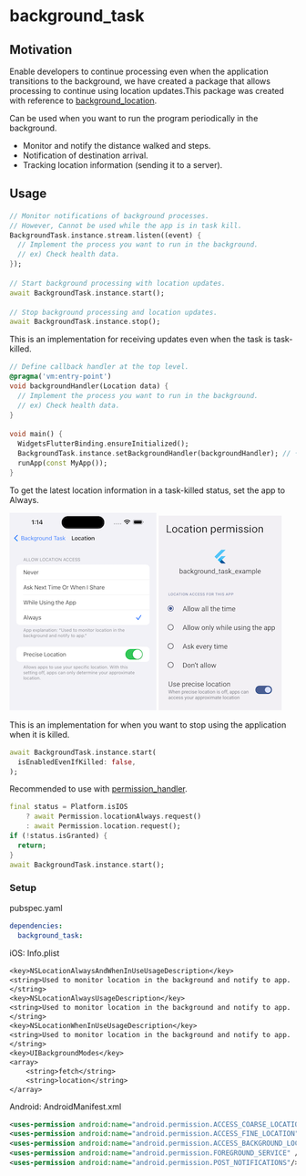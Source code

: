 # background_task

## Motivation

Enable developers to continue processing even when the application transitions to the background, we have created a package that allows processing to continue using location updates.This package was created with reference to [background_location](https://pub.dev/packages/background_location).

Can be used when you want to run the program periodically in the background.

- Monitor and notify the distance walked and steps.
- Notification of destination arrival.
- Tracking location information (sending it to a server).

## Usage

```dart
// Monitor notifications of background processes.
// However, Cannot be used while the app is in task kill.
BackgroundTask.instance.stream.listen((event) {
  // Implement the process you want to run in the background.
  // ex) Check health data.
});

// Start background processing with location updates.
await BackgroundTask.instance.start();

// Stop background processing and location updates.
await BackgroundTask.instance.stop();
```

This is an implementation for receiving updates even when the task is task-killed.

```dart
// Define callback handler at the top level.
@pragma('vm:entry-point')
void backgroundHandler(Location data) {
  // Implement the process you want to run in the background.
  // ex) Check health data.
}

void main() {
  WidgetsFlutterBinding.ensureInitialized();
  BackgroundTask.instance.setBackgroundHandler(backgroundHandler); // 👈 Set callback handler.
  runApp(const MyApp());
}
```

To get the latest location information in a task-killed status, set the app to Always.

![ios](./img/ios_location_permission_for_task_kill.png)
![android](./img/android_location_permission_for_task_kill.png)

This is an implementation for when you want to stop using the application when it is killed.

```dart
await BackgroundTask.instance.start(
  isEnabledEvenIfKilled: false,
);
```

Recommended to use with [permission_handler](https://pub.dev/packages/permission_handler).

```dart
final status = Platform.isIOS
    ? await Permission.locationAlways.request()
    : await Permission.location.request();
if (!status.isGranted) {
  return;
}
await BackgroundTask.instance.start();
```

### Setup

pubspec.yaml

```yaml
dependencies:
  background_task:
```

iOS: Info.plist

```text
<key>NSLocationAlwaysAndWhenInUseUsageDescription</key>
<string>Used to monitor location in the background and notify to app.</string>
<key>NSLocationAlwaysUsageDescription</key>
<string>Used to monitor location in the background and notify to app.</string>
<key>NSLocationWhenInUseUsageDescription</key>
<string>Used to monitor location in the background and notify to app.</string>
<key>UIBackgroundModes</key>
<array>
    <string>fetch</string>
    <string>location</string>
</array>
```

Android: AndroidManifest.xml

```xml
<uses-permission android:name="android.permission.ACCESS_COARSE_LOCATION" />
<uses-permission android:name="android.permission.ACCESS_FINE_LOCATION" />
<uses-permission android:name="android.permission.ACCESS_BACKGROUND_LOCATION"/>
<uses-permission android:name="android.permission.FOREGROUND_SERVICE" />
<uses-permission android:name="android.permission.POST_NOTIFICATIONS"/>
```
